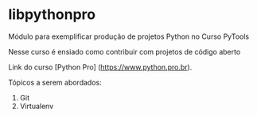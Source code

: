 # libpythonpro
Módulo para exemplificar produção de  projetos Python no Curso PyTools

Nesse curso é ensiado como contribuir com projetos de código aberto

Link do curso [Python Pro] (https://www.python.pro.br).

Tópicos a serem abordados: 
1. Git
2. Virtualenv